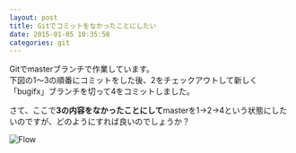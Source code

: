 ```yaml
---
layout: post
title: Gitでコミットをなかったことにしたい
date: 2015-01-05 10:35:58
categories: git
---
```

<!-- {% raw %} -->
<p>Gitでmasterブランチで作業しています。<br>
下図の1〜3の順番にコミットをした後、2をチェックアウトして新しく「bugifx」ブランチを切って4をコミットしました。</p>

<p>さて、ここで<strong>3の内容をなかったことにして</strong>masterを1→2→4という状態にしたいのですが、どのようにすれば良いのでしょうか？</p>

<p><img src="https://i.stack.imgur.com/VuLna.png" alt="Flow"></p>
<!-- {% endraw %} -->
